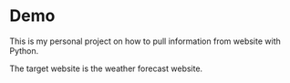 # Demo

This is my personal project on how to pull information from website with Python.

The target website is the weather forecast website.